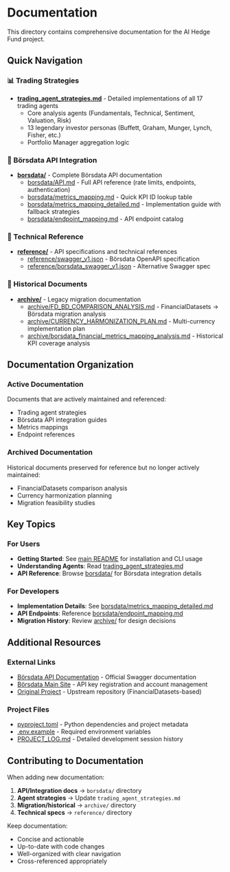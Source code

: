 # Documentation

This directory contains comprehensive documentation for the AI Hedge Fund project.

## Quick Navigation

### 📊 Trading Strategies
- **[trading_agent_strategies.md](trading_agent_strategies.md)** - Detailed implementations of all 17 trading agents
  - Core analysis agents (Fundamentals, Technical, Sentiment, Valuation, Risk)
  - 13 legendary investor personas (Buffett, Graham, Munger, Lynch, Fisher, etc.)
  - Portfolio Manager aggregation logic

### 🔌 Börsdata API Integration
- **[borsdata/](borsdata/)** - Complete Börsdata API documentation
  - [borsdata/API.md](borsdata/API.md) - Full API reference (rate limits, endpoints, authentication)
  - [borsdata/metrics_mapping.md](borsdata/metrics_mapping.md) - Quick KPI ID lookup table
  - [borsdata/metrics_mapping_detailed.md](borsdata/metrics_mapping_detailed.md) - Implementation guide with fallback strategies
  - [borsdata/endpoint_mapping.md](borsdata/endpoint_mapping.md) - API endpoint catalog

### 📖 Technical Reference
- **[reference/](reference/)** - API specifications and technical references
  - [reference/swagger_v1.json](reference/swagger_v1.json) - Börsdata OpenAPI specification
  - [reference/borsdata_swagger_v1.json](reference/borsdata_swagger_v1.json) - Alternative Swagger spec

### 📁 Historical Documents
- **[archive/](archive/)** - Legacy migration documentation
  - [archive/FD_BD_COMPARISON_ANALYSIS.md](archive/FD_BD_COMPARISON_ANALYSIS.md) - FinancialDatasets → Börsdata migration analysis
  - [archive/CURRENCY_HARMONIZATION_PLAN.md](archive/CURRENCY_HARMONIZATION_PLAN.md) - Multi-currency implementation plan
  - [archive/borsdata_financial_metrics_mapping_analysis.md](archive/borsdata_financial_metrics_mapping_analysis.md) - Historical KPI coverage analysis

## Documentation Organization

### Active Documentation
Documents that are actively maintained and referenced:
- Trading agent strategies
- Börsdata API integration guides
- Metrics mappings
- Endpoint references

### Archived Documentation
Historical documents preserved for reference but no longer actively maintained:
- FinancialDatasets comparison analysis
- Currency harmonization planning
- Migration feasibility studies

## Key Topics

### For Users
- **Getting Started**: See [main README](../README.md) for installation and CLI usage
- **Understanding Agents**: Read [trading_agent_strategies.md](trading_agent_strategies.md)
- **API Reference**: Browse [borsdata/](borsdata/) for Börsdata integration details

### For Developers
- **Implementation Details**: See [borsdata/metrics_mapping_detailed.md](borsdata/metrics_mapping_detailed.md)
- **API Endpoints**: Reference [borsdata/endpoint_mapping.md](borsdata/endpoint_mapping.md)
- **Migration History**: Review [archive/](archive/) for design decisions

## Additional Resources

### External Links
- [Börsdata API Documentation](https://apidoc.borsdata.se/swagger/index.html) - Official Swagger documentation
- [Börsdata Main Site](https://borsdata.se) - API key registration and account management
- [Original Project](https://github.com/virattt/ai-hedge-fund) - Upstream repository (FinancialDatasets-based)

### Project Files
- [pyproject.toml](../pyproject.toml) - Python dependencies and project metadata
- [.env.example](../.env.example) - Required environment variables
- [PROJECT_LOG.md](../PROJECT_LOG.md) - Detailed development session history

## Contributing to Documentation

When adding new documentation:
1. **API/Integration docs** → `borsdata/` directory
2. **Agent strategies** → Update `trading_agent_strategies.md`
3. **Migration/historical** → `archive/` directory
4. **Technical specs** → `reference/` directory

Keep documentation:
- Concise and actionable
- Up-to-date with code changes
- Well-organized with clear navigation
- Cross-referenced appropriately
